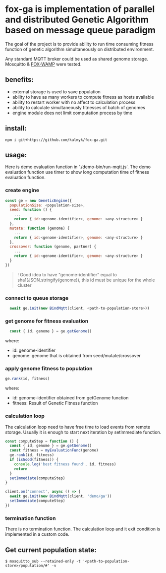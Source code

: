 # fox-ga is implementation of parallel and distributed Genetic Algorithm based on message queue paradigm

The goal of the project is to provide ability to run time consuming fitness function of genetic algorithm simultaneously on distributed environment.

Any standard MQTT broker could be used as shared genome storage. Mosquitto & [FOX-WAMP](https://github.com/kalmyk/fox-wamp) were tested.

## benefits:
* external storage is used to save population
* ability to have as many workers to compute fitness as hosts available
* ability to restart worker with no affect to calculation process
* ability to calculate simultaneously fitnesses of batch of genomes
* engine module does not limit computation process by time

## install:
```shell
npm i git+https://github.com/kalmyk/fox-ga.git
```

## usage:
Here is demo evaluation function in './demo-bin/run-mqtt.js'. The demo evaluation function use timer to show long computation time of fitness evaluation function.

### create engine
```js
const ge = new GeneticEngine({
  populationSize: <population-size>,
  seed: function () {
    ...
    return { id:<genome-identifier>, genome: <any-structure> }
  },
  mutate: function (genome) {
    ...
    return { id:<genome-identifier>, genome: <any-structure> }
  },
  crossover: function (genome, partner) {
    ...
    return { id:<genome-identifier>, genome: <any-structure> }
  }
})
```
> ! Good idea to have "genome-identifier" equal to sha1(JSON.stringify(genome)), this id must be unique for the whole cluster

### connect to queue storage
```js
  await ge.init(new BindMqtt(client, <path-to-population-store>))
```

### get genome for fitness evaluation
```js
  const { id, genome } = ge.getGenome()
```
where:
* id: genome-identifier
* genome: genome that is obtained from seed/mutate/crossover

### apply genome fitness to population
```js
ge.rank(id, fitness)
```
where:
* id: genome-identifier obtained from getGenome function
* fitness: Result of Genetic Fitness function

### calculation loop
The calculation loop need to have free time to load events from remote storage. Usually it is enough to start next iteration by setImmediate function.

```js
const computeStep = function () {
  const { id, genome } = ge.getGenome()
  const fitness = myEvaluationFunc(genome)
  ge.rank(id, fitness)
  if (isGood(fitness)) {
    console.log('best fitness found', id, fitness)
    return
  }
  setImmediate(computeStep)
}

client.on('connect', async () => {
  await ge.init(new BindMqtt(client, 'demo/ga'))
  setImmediate(computeStep)
})
```

### termination function
There is no termination function. The calculation loop and it exit condition is implemented in a custom code.

## Get current population state:
```shell
$ mosquitto_sub --retained-only -t '<path-to-population-store>/population/#' -v
```
